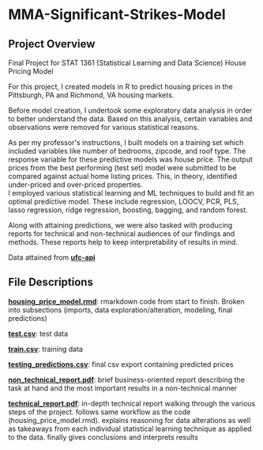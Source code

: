 # MMA-Significant-Strikes-Model
## Project Overview
Final Project for STAT 1361 (Statistical Learning and Data Science)
House Pricing Model

For this project, I created models in R to predict housing prices in the Pittsburgh, PA and Richmond, VA housing markets.  

Before model creation, I undertook some exploratory data analysis in order to better understand the data.  Based on this analysis, certain variables and observations were removed for various statistical reasons.

As per my professor's instructions, I built models on a training set which included variables like number of bedrooms, zipcode, and roof type.  The response variable for these predictive models was house price.  The output prices from the best performing (test set) model were submitted to be compared against actual home listing prices.  This, in theory, identified under-priced and over-priced properties.  
I employed various statistical learning and ML techniques to build and fit an optimal predictive model. These include regression, LOOCV, PCR, PLS, lasso regression, ridge regression, boosting, bagging, and random forest. 

Along with attaining predictions, we were also tasked with producing reports for technical and non-technical audiences of our findings and methods.  These reports help to keep interpretability of results in mind.  

Data attained from [**ufc-api**](https://github.com/valish/ufc-api)

## File Descriptions
[**housing_price_model.rmd**](housing_price_model.Rmd): rmarkdown code from start to finish.  Broken into subsections (imports, data exploration/alteration, modeling, final predictions)

[**test.csv**](test.csv): test data

[**train.csv**](train.csv): training data

[**testing_predictions.csv**](testing_predictions.csv): final csv export containing predicted prices

[**non_technical_report.pdf**](non_technical_report.pdf): brief business-oriented report describing the task at hand and the most important results in a non-technical manner

[**technical_report.pdf**](technical_report.pdf):  in-depth technical report walking through the various steps of the project.  follows same workflow as the code (housing_price_model.rmd).  explains reasoning for data alterations as well as takeaways from each individual statistical learning technique as applied to the data.  finally gives conclusions and interprets results
